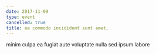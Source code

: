 ```yaml
---
date: 2017-11-09
type: event
cancelled: true
title: ea commodo incididunt sunt amet,
---
```

minim culpa ea fugiat aute voluptate nulla sed ipsum labore